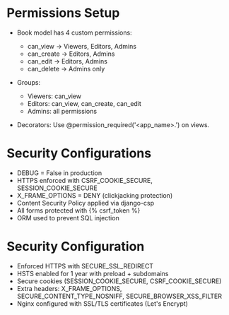 # Permissions Setup

- Book model has 4 custom permissions:
  - can_view → Viewers, Editors, Admins
  - can_create → Editors, Admins
  - can_edit → Editors, Admins
  - can_delete → Admins only

- Groups:
  - Viewers: can_view
  - Editors: can_view, can_create, can_edit
  - Admins: all permissions

- Decorators:
  Use @permission_required('<app_name>.<permission>') on views.


# Security Configurations

- DEBUG = False in production
- HTTPS enforced with CSRF_COOKIE_SECURE, SESSION_COOKIE_SECURE
- X_FRAME_OPTIONS = DENY (clickjacking protection)
- Content Security Policy applied via django-csp
- All forms protected with {% csrf_token %}
- ORM used to prevent SQL injection

# Security Configuration

- Enforced HTTPS with SECURE_SSL_REDIRECT
- HSTS enabled for 1 year with preload + subdomains
- Secure cookies (SESSION_COOKIE_SECURE, CSRF_COOKIE_SECURE)
- Extra headers: X_FRAME_OPTIONS, SECURE_CONTENT_TYPE_NOSNIFF, SECURE_BROWSER_XSS_FILTER
- Nginx configured with SSL/TLS certificates (Let's Encrypt)
